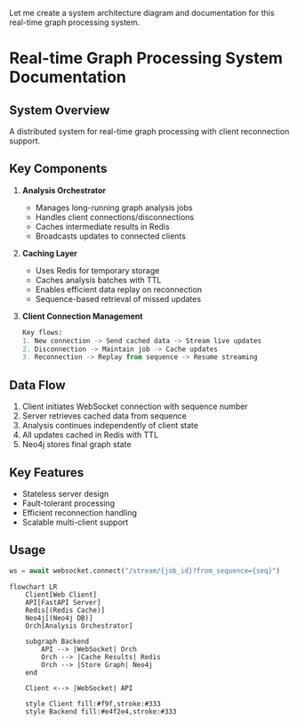 Let me create a system architecture diagram and documentation for this real-time graph processing system.



# Real-time Graph Processing System Documentation

## System Overview
A distributed system for real-time graph processing with client reconnection support.

## Key Components

1. **Analysis Orchestrator**
   - Manages long-running graph analysis jobs
   - Handles client connections/disconnections
   - Caches intermediate results in Redis
   - Broadcasts updates to connected clients

2. **Caching Layer**
   - Uses Redis for temporary storage
   - Caches analysis batches with TTL
   - Enables efficient data replay on reconnection
   - Sequence-based retrieval of missed updates

3. **Client Connection Management**
   ```python
   Key flows:
   1. New connection -> Send cached data -> Stream live updates
   2. Disconnection -> Maintain job -> Cache updates
   3. Reconnection -> Replay from sequence -> Resume streaming
   ```

## Data Flow
1. Client initiates WebSocket connection with sequence number
2. Server retrieves cached data from sequence
3. Analysis continues independently of client state
4. All updates cached in Redis with TTL
5. Neo4j stores final graph state

## Key Features
- Stateless server design
- Fault-tolerant processing
- Efficient reconnection handling
- Scalable multi-client support

## Usage
```python
ws = await websocket.connect("/stream/{job_id}?from_sequence={seq}")
```
```mermaid
flowchart LR
    Client[Web Client]
    API[FastAPI Server]
    Redis[(Redis Cache)]
    Neo4j[(Neo4j DB)]
    Orch[Analysis Orchestrator]
    
    subgraph Backend
        API --> |WebSocket| Orch
        Orch --> |Cache Results| Redis
        Orch --> |Store Graph| Neo4j
    end
    
    Client <--> |WebSocket| API
    
    style Client fill:#f9f,stroke:#333
    style Backend fill:#e4f2e4,stroke:#333
```